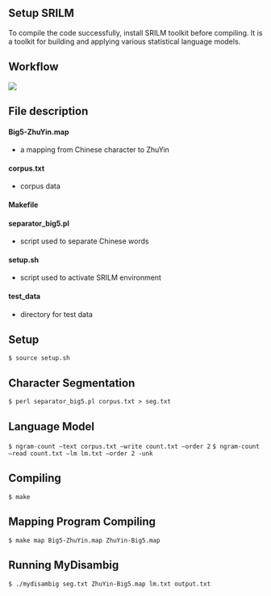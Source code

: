 ## Setup SRILM
To compile the code successfully, install SRILM toolkit before compiling. It is a toolkit for building and applying various statistical language models.

## Workflow
![](https://i.imgur.com/V7V1ffq.png)


## File description

#### Big5-ZhuYin.map
- a mapping from Chinese character to ZhuYin
#### corpus.txt
- corpus data
#### Makefile
#### separator_big5.pl
- script used to separate Chinese words
#### setup.sh
- script used to activate SRILM environment
#### test_data
- directory for test data

## Setup
`$ source setup.sh`

## Character Segmentation
`$ perl separator_big5.pl corpus.txt > seg.txt`

## Language Model
`$ ngram-count ‒text corpus.txt ‒write count.txt ‒order 2`
`$ ngram-count ‒read count.txt ‒lm lm.txt ‒order 2 -unk`

## Compiling
`$ make`

## Mapping Program Compiling
`$ make map Big5-ZhuYin.map ZhuYin-Big5.map`

## Running MyDisambig
`$ ./mydisambig seg.txt ZhuYin-Big5.map lm.txt output.txt`
